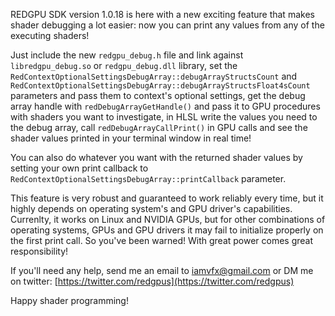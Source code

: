 REDGPU SDK version 1.0.18 is here with a new exciting feature that makes shader debugging a lot easier: now you can print any values from any of the executing shaders!

Just include the new `redgpu_debug.h` file and link against `libredgpu_debug.so` or `redgpu_debug.dll` library, set the `RedContextOptionalSettingsDebugArray::debugArrayStructsCount` and `RedContextOptionalSettingsDebugArray::debugArrayStructsFloat4sCount` parameters and pass them to context's optional settings, get the debug array handle with `redDebugArrayGetHandle()` and pass it to GPU procedures with shaders you want to investigate, in HLSL write the values you need to the debug array, call `redDebugArrayCallPrint()` in GPU calls and see the shader values printed in your terminal window in real time!

You can also do whatever you want with the returned shader values by setting your own print callback to `RedContextOptionalSettingsDebugArray::printCallback` parameter.

This feature is very robust and guaranteed to work reliably every time, but it highly depends on operating system's and GPU driver's capabilities. Currenlty, it works on Linux and NVIDIA GPUs, but for other combinations of operating systems, GPUs and GPU drivers it may fail to initialize properly on the first print call. So you've been warned! With great power comes great responsibility!

If you'll need any help, send me an email to [iamvfx@gmail.com](mailto:iamvfx@gmail.com) or DM me on twitter: [https://twitter.com/redgpus](https://twitter.com/redgpus)

Happy shader programming!
